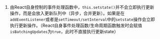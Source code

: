 1. 由React自身控制的事件处理函数中，`this.setstate()`并不会立即执行更新操作，而是会放入更新队列中（异步，合并更新）。如果是在`addEventListener`或者是`setTimeout/setInterval`中的`setstate`操作会立即执行更新操作。（React自身事件处理函数/生命周期函数触发时会赋值`isBatchingUpdates`为`true`，此时不直接执行更新state）
